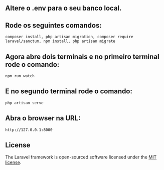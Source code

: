 ## Altere o .env para o seu banco local.
## Rode os seguintes comandos:

    composer install, php artisan migration, composer require laravel/sanctum, npm install, php artisan migrate
## Agora abre dois terminais e no primeiro terminal rode o comando:
    npm run watch
## E no segundo terminal rode o comando:
    php artisan serve

## Abra o browser na URL:
    http://127.0.0.1:8000
## License

The Laravel framework is open-sourced software licensed under the [MIT license](https://opensource.org/licenses/MIT).
